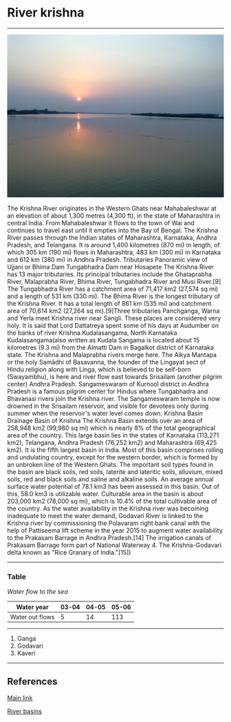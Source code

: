 # River krishna

***

![River Krishna](Krishna_River.jpg)

The Krishna River originates in the Western Ghats near Mahabaleshwar at an elevation of about 1,300 metres (4,300 ft), in the state of Maharashtra in central India. From Mahabaleshwar it flows to the town of Wai and continues to travel east until it empties into the Bay of Bengal. The Krishna River passes through the Indian states of Maharashtra, Karnataka, Andhra Pradesh, and Telangana. It is around 1,400 kilometres (870 mi) in length, of which 305 km (190 mi) flows in Maharashtra, 483 km (300 mi) in Karnataka and 612 km (380 mi) in Andhra Pradesh.
Tributaries
Panoramic view of Ujjani or Bhima Dam
Tungabhadra Dam near Hosapete
The Krishna River has 13 major tributaries. Its principal tributaries include the Ghataprabha River, Malaprabha River, Bhima River, Tungabhadra River and Musi River.[9] The Tungabhadra River has a catchment area of 71,417 km2 (27,574 sq mi) and a length of 531 km (330 mi). The Bhima River is the longest tributary of the Krishna River. It has a total length of 861 km (535 mi) and catchment area of 70,614 km2 (27,264 sq mi).[9]Three tributaries Panchganga, Warna and Yerla meet Krishna river near Sangli. These places are considered very holy. It is said that Lord Dattatreya spent some of his days at Audumber on the banks of river Krishna.Kudalasangama, North Karnataka
Kudalasangama(also written as Kudala Sangama is located about 15 kilometres (9.3 mi) from the Almatti Dam in Bagalkot district of Karnataka state. The Krishna and Malaprabha rivers merge here. The Aikya Mantapa or the holy Samādhi of Basavanna, the founder of the Lingayat sect of Hindu religion along with Linga, which is believed to be self-born (Swayambhu), is here and river flow east towards Srisailam (another pilgrim center) Andhra Pradesh.
Sangameswaram of Kurnool district in Andhra Pradesh is a famous pilgrim center for Hindus where Tungabhadra and Bhavanasi rivers join the Krishna river. The Sangameswaram temple is now drowned in the Srisailam reservoir, and visible for devotees only during summer when the reservoir's water level comes down. 
Krishna Basin
Drainage Basin of Krishna
The Krishna Basin extends over an area of 258,948 km2 (99,980 sq mi) which is nearly 8% of the total geographical area of the country. This large basin lies in the states of Karnataka (113,271 km2), Telangana, Andhra Pradesh (76,252 km2) and Maharashtra (69,425 km2). It is the fifth largest basin in India.
Most of this basin comprises rolling and undulating country, except for the western border, which is formed by an unbroken line of the Western Ghats. The important soil types found in the basin are black soils, red soils, laterite and lateritic soils, alluvium, mixed soils, red and black soils and saline and alkaline soils.
An average annual surface water potential of 78.1 km3 has been assessed in this basin. Out of this, 58.0 km3 is utilizable water. Culturable area in the basin is about 203,000 km2 (78,000 sq mi), which is 10.4% of the total cultivable area of the country. As the water availability in the Krishna river was becoming inadequate to meet the water demand, Godavari River is linked to the Krishna river by commissioning the Polavaram right bank canal with the help of Pattiseema lift scheme in the year 2015 to augment water availability to the Prakasam Barrage in Andhra Pradesh.[14] The irrigation canals of Prakasam Barrage form part of National Waterway 4. The Krishna-Godavari delta known as "Rice Granary of India."[15])

***
### **Table**

*Water flow to the sea*

| Water year      | 03-04 | 04-05 | 05-06 |
|-----------------|-------|-------|-------|
| Water out flows | 5     | 14    | 113   |
*** 
1. Ganga
2. Godavari
3. Kaveri

*** 
## References

[Main link](https://en.wikipedia.org/wiki/Krishna_River)

[River basins](https://indiawris.gov.in/wiki/doku.php?id=river_basins)

